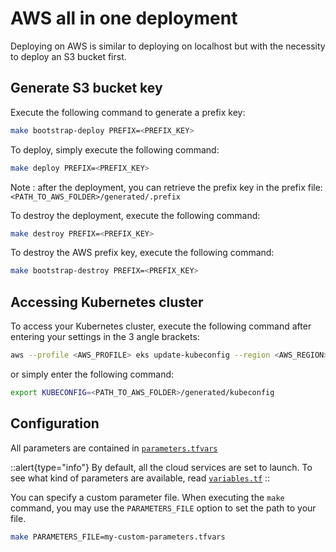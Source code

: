 # AWS all in one deployment

Deploying on AWS is similar to deploying on localhost but with the necessity to deploy an S3 bucket first.

## Generate S3 bucket key

Execute the following command to generate a prefix key:

```bash
make bootstrap-deploy PREFIX=<PREFIX_KEY>
```

To deploy, simply execute the following command:

```bash
make deploy PREFIX=<PREFIX_KEY>
```

Note : after the deployment, you can retrieve the prefix key in the prefix file: `<PATH_TO_AWS_FOLDER>/generated/.prefix`

To destroy the deployment, execute the following command:

```bash
make destroy PREFIX=<PREFIX_KEY>
```

To destroy the AWS prefix key, execute the following command:

```bash
make bootstrap-destroy PREFIX=<PREFIX_KEY>
```

## Accessing Kubernetes cluster

To access your Kubernetes cluster, execute the following command after entering your settings in the 3 angle brackets:

```bash
aws --profile <AWS_PROFILE>​ eks update-kubeconfig --region <AWS_REGION> --name <NAME_AWS_EKS>​
```

or simply enter the following command:

```bash
export KUBECONFIG=<PATH_TO_AWS_FOLDER>/generated/kubeconfig
```

## Configuration

All parameters are contained in [`parameters.tfvars`](https://github.com/aneoconsulting/ArmoniK/blob/main/infrastructure/quick-deploy/aws/all/parameters.tfvars)

::alert{type="info"}
By default, all the cloud services are set to launch. To see what kind of parameters are available, read [`variables.tf`](https://github.com/aneoconsulting/ArmoniK/blob/main/infrastructure/quick-deploy/aws/all/variables.tf)
::

You can specify a custom parameter file. When executing the `make` command, you may use the `PARAMETERS_FILE` option to set the path to your file.

```bash
make PARAMETERS_FILE=my-custom-parameters.tfvars
```
